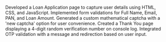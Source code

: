 Developed a Loan Application page to capture user details using HTML, CSS, and
JavaScript.
Implemented form validations for Full Name, Email, PAN, and Loan Amount. Generated a
custom mathematical captcha with a 'new captcha' option for user convenience.
Created a Thank You page displaying a 4-digit random verification number on console log.
Integrated OTP validation with a message and redirection based on user input.
